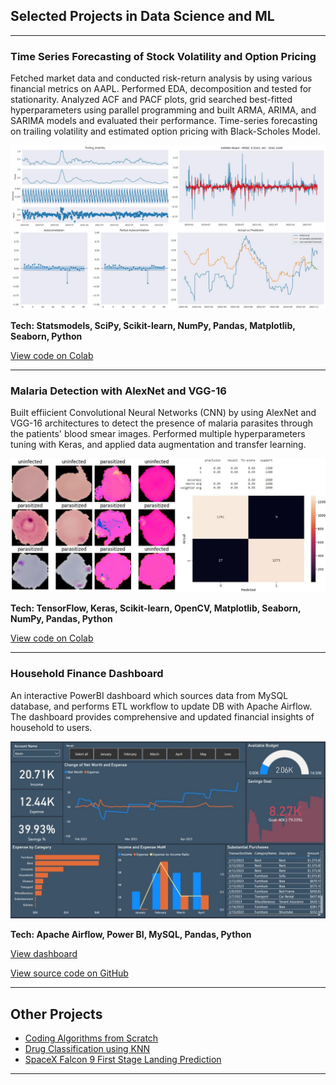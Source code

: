 ## Selected Projects in Data Science and ML

---
### Time Series Forecasting of Stock Volatility and Option Pricing
Fetched market data and conducted risk-return analysis by using various financial metrics on AAPL. Performed EDA, decomposition and tested for stationarity. Analyzed ACF and PACF plots, grid searched best-fitted hyperparameters using parallel programming and built ARMA, ARIMA, and SARIMA models and evaluated their performance. Time-series forecasting on trailing volatility and estimated option pricing with Black-Scholes Model.

<img src="images/ts_thumbnail.jpg?raw=true"/>

**Tech: Statsmodels, SciPy, Scikit-learn, NumPy, Pandas, Matplotlib, Seaborn, Python**

[View code on Colab](https://colab.research.google.com/drive/1ADqyFJQCGciPTFJj6FgY9R9Bc1aNJlF0?usp=sharing)

---

### Malaria Detection with AlexNet and VGG-16

Built effiicient Convolutional Neural Networks (CNN) by using AlexNet and VGG-16 architectures to detect the presence of malaria parasites through the patients' blood smear images. Performed multiple hyperparameters tuning with Keras, and applied data augmentation and transfer learning.

<img src="images/combined.jpg?raw=true/">

**Tech: TensorFlow, Keras, Scikit-learn, OpenCV, Matplotlib, Seaborn, NumPy, Pandas, Python**

[View code on Colab](https://colab.research.google.com/drive/1zoN5EvAs-e6wUjjWoObtwMhaX7CSozF6?usp=sharing)

---

### Household Finance Dashboard
An interactive PowerBI dashboard which sources data from MySQL database, and performs ETL workflow to update DB with Apache Airflow. The dashboard provides comprehensive and updated financial insights of household to users.

<img src="images/dashboard_preview.jpg?raw=true"/>

**Tech: Apache Airflow, Power BI, MySQL, Pandas, Python**

[View dashboard](https://app.powerbi.com/view?r=eyJrIjoiMTM1OWJjOTEtNTVmNi00ZGJlLTkwNmQtOTMxNDEyNDQzYzk3IiwidCI6IjdkMjRjMTUwLWQwNjUtNGRjZS1hMmZmLWU1Y2M5ODM5ZDNmNSJ9)

[View source code on GitHub](https://github.com/Kevin-qt/Household-Finance-Dashboard)

---


## Other Projects

- [Coding Algorithms from Scratch](https://github.com/Kevin-qt/Coding-Algorithms-from-Scratch)
- [Drug Classification using KNN](https://github.com/Kevin-qt/DrugABC-Classification)
- [SpaceX Falcon 9 First Stage Landing Prediction](https://github.com/Kevin-qt/SpaceX-Falcon-9-First-Stage-Landing-Prediction)

---
